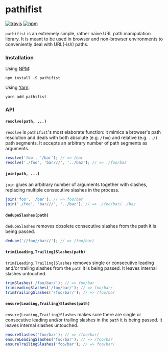 # pathifist

[![travis](https://img.shields.io/travis/untool/pathifist/master.svg)](https://travis-ci.org/untool/pathifist)&nbsp;[![npm](https://img.shields.io/npm/v/pathifist.svg)](https://www.npmjs.com/package/pathifist) <br/>

`pathifist` is an extremely simple, rather naïve URL path manipulation library. It is meant to be used in browser and non-browser environments to conveniently deal with URL(-ish) paths.

### Installation

Using [NPM](https://www.npmjs.com/get-npm):

```text
npm install -S pathifist
```

Using [Yarn](https://yarnpkg.com/en/):

```text
yarn add pathifist
```

### API

#### `resolve(path, ...)`

`resolve` is `pathifist`'s most elaborate function: it mimics a browser's path resolution and deals with both absolute (e.g. `/foo`) and relative (e.g. `../`) path segments. It accepts an arbitrary number of path segments as arguments.

```javascript
resolve('foo', '/bar'); // => /bar
resolve('./foo', 'bar///', '../baz'); // => ./foo/baz
```

#### `join(path, ...)`

`join` glues an arbitrary number of arguments together with slashes, replacing multiple consecutive slashes in the process.

```javascript
join('foo', '/bar'); // => foo/bar
join('./foo', 'bar///', '../baz'); // => ./foo/bar/../baz
```

#### `dedupeSlashes(path)`

`dedupeSlashes` removes obsolete consecutive slashes from the path it is being passed.

```javascript
dedupe('//foo//bar//'); // => /foo/bar/
```

#### `trim{Leading,Trailing}Slashes(path)`

`trim{Leading,Trailing}Slashes` removes single or consecutive leading and/or trailing slashes from the `path` it is being passed. It leaves internal slashes untouched.

```javascript
trimSlashes('/foo/bar/'); // => foo/bar
trimLeadingSlashes('/foo/bar/'); // => foo/bar/
trimTrailingSlashes('/foo/bar/'); // => /foo/bar
```

#### `ensure{Leading,Trailing}Slashes(path)`

`ensure{Leading,Trailing}Slashes` makes sure there are single or consecutive leading and/or trailing slashes in the `path` it is being passed. It leaves internal slashes untouched.

```javascript
ensureSlashes('foo/bar'); // => /foo/bar/
ensureLeadingSlashes('foo/bar'); // => /foo/bar
ensureTrailingSlashes('foo/bar'); // => foo/bar/
```
